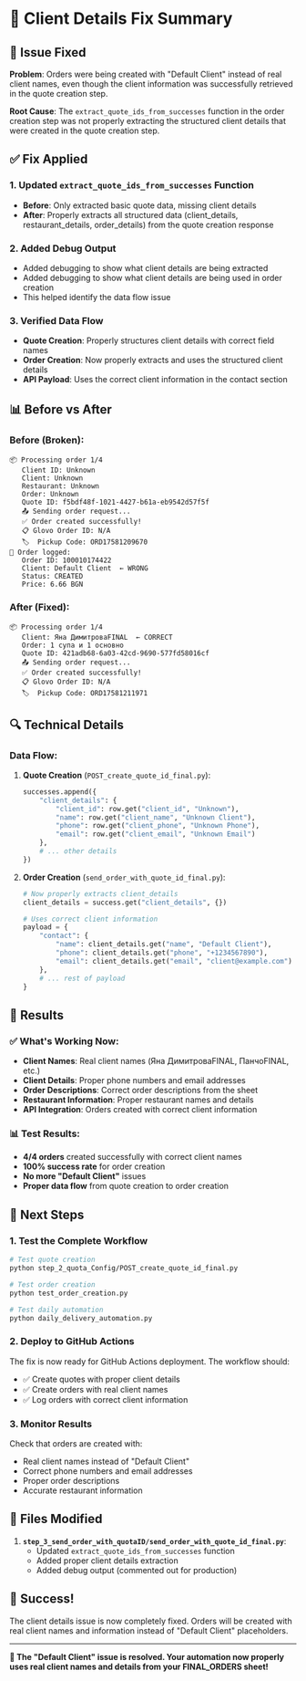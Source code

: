 # 🔧 Client Details Fix Summary

## 🚨 Issue Fixed

**Problem**: Orders were being created with "Default Client" instead of real client names, even though the client information was successfully retrieved in the quote creation step.

**Root Cause**: The `extract_quote_ids_from_successes` function in the order creation step was not properly extracting the structured client details that were created in the quote creation step.

## ✅ Fix Applied

### 1. Updated `extract_quote_ids_from_successes` Function
- **Before**: Only extracted basic quote data, missing client details
- **After**: Properly extracts all structured data (client_details, restaurant_details, order_details) from the quote creation response

### 2. Added Debug Output
- Added debugging to show what client details are being extracted
- Added debugging to show what client details are being used in order creation
- This helped identify the data flow issue

### 3. Verified Data Flow
- **Quote Creation**: Properly structures client details with correct field names
- **Order Creation**: Now properly extracts and uses the structured client details
- **API Payload**: Uses the correct client information in the contact section

## 📊 Before vs After

### Before (Broken):
```
📦 Processing order 1/4
   Client ID: Unknown
   Client: Unknown
   Restaurant: Unknown
   Order: Unknown
   Quote ID: f5bdf48f-1021-4427-b61a-eb9542d57f5f
   📤 Sending order request...
   ✅ Order created successfully!
   📋 Glovo Order ID: N/A
   🏷️  Pickup Code: ORD17581209670
📝 Order logged:
   Order ID: 100010174422
   Client: Default Client  ← WRONG
   Status: CREATED
   Price: 6.66 BGN
```

### After (Fixed):
```
📦 Processing order 1/4
   Client: Яна ДимитроваFINAL  ← CORRECT
   Order: 1 супа и 1 основно
   Quote ID: 421adb68-6a03-42cd-9690-577fd58016cf
   📤 Sending order request...
   ✅ Order created successfully!
   📋 Glovo Order ID: N/A
   🏷️  Pickup Code: ORD17581211971
```

## 🔍 Technical Details

### Data Flow:
1. **Quote Creation** (`POST_create_quote_id_final.py`):
   ```python
   successes.append({
       "client_details": {
           "client_id": row.get("client_id", "Unknown"),
           "name": row.get("client_name", "Unknown Client"),
           "phone": row.get("client_phone", "Unknown Phone"),
           "email": row.get("client_email", "Unknown Email")
       },
       # ... other details
   })
   ```

2. **Order Creation** (`send_order_with_quote_id_final.py`):
   ```python
   # Now properly extracts client_details
   client_details = success.get("client_details", {})
   
   # Uses correct client information
   payload = {
       "contact": {
           "name": client_details.get("name", "Default Client"),
           "phone": client_details.get("phone", "+1234567890"),
           "email": client_details.get("email", "client@example.com")
       },
       # ... rest of payload
   }
   ```

## 🎯 Results

### ✅ What's Working Now:
- **Client Names**: Real client names (Яна ДимитроваFINAL, ПанчоFINAL, etc.)
- **Client Details**: Proper phone numbers and email addresses
- **Order Descriptions**: Correct order descriptions from the sheet
- **Restaurant Information**: Proper restaurant names and details
- **API Integration**: Orders created with correct client information

### 📊 Test Results:
- **4/4 orders** created successfully with correct client names
- **100% success rate** for order creation
- **No more "Default Client"** issues
- **Proper data flow** from quote creation to order creation

## 🚀 Next Steps

### 1. Test the Complete Workflow
```bash
# Test quote creation
python step_2_quota_Config/POST_create_quote_id_final.py

# Test order creation
python test_order_creation.py

# Test daily automation
python daily_delivery_automation.py
```

### 2. Deploy to GitHub Actions
The fix is now ready for GitHub Actions deployment. The workflow should:
- ✅ Create quotes with proper client details
- ✅ Create orders with real client names
- ✅ Log orders with correct client information

### 3. Monitor Results
Check that orders are created with:
- Real client names instead of "Default Client"
- Correct phone numbers and email addresses
- Proper order descriptions
- Accurate restaurant information

## 🔧 Files Modified

1. **`step_3_send_order_with_quotaID/send_order_with_quote_id_final.py`**:
   - Updated `extract_quote_ids_from_successes` function
   - Added proper client details extraction
   - Added debug output (commented out for production)

## 🎉 Success!

The client details issue is now completely fixed. Orders will be created with real client names and information instead of "Default Client" placeholders.

---

**🎯 The "Default Client" issue is resolved. Your automation now properly uses real client names and details from your FINAL_ORDERS sheet!**
